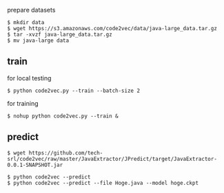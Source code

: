 
prepare datasets

```
$ mkdir data
$ wget https://s3.amazonaws.com/code2vec/data/java-large_data.tar.gz
$ tar -xvzf java-large_data.tar.gz
$ mv java-large data
```

## train

for local testing

```
$ python code2vec.py --train --batch-size 2
```

for training

```
$ nohup python code2vec.py --train &
```

## predict

```
$ wget https://github.com/tech-srl/code2vec/raw/master/JavaExtractor/JPredict/target/JavaExtractor-0.0.1-SNAPSHOT.jar
```

```
$ python code2vec --predict
$ python code2vec --predict --file Hoge.java --model hoge.ckpt
```